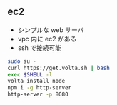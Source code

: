 ## ec2

- シンプルな web サーバ
- vpc 内に ec2 がある
- ssh で接続可能

```bash
sudo su -
curl https://get.volta.sh | bash
exec $SHELL -l
volta install node
npm i -g http-server
http-server -p 8080
```
